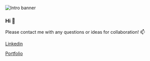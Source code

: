 ![Intro banner](https://user-images.githubusercontent.com/65608809/161104465-5e3f1cc3-43ad-48a2-97ab-afbe20f8fdfa.jpg)
### Hi 👋
Please contact me with any questions or ideas for collaboration! 📫 

[Linkedin](https://www.linkedin.com/in/nicolekleinmann/)

[Portfolio](https://www.nicolekleinmann.com)


<!--
**nkleinmann/nkleinmann** is a ✨ _special_ ✨ repository because its `README.md` (this file) appears on your GitHub profile.

Here are some ideas to get you started:

- 🔭 I’m currently working on ...
- 🌱 I’m currently learning ...
- 👯 I’m looking to collaborate on ...
- 🤔 I’m looking for help with ...
- 💬 Ask me about ...
- 📫 How to reach me: ...
- 😄 Pronouns: ...
- ⚡ Fun fact: ...
-->
